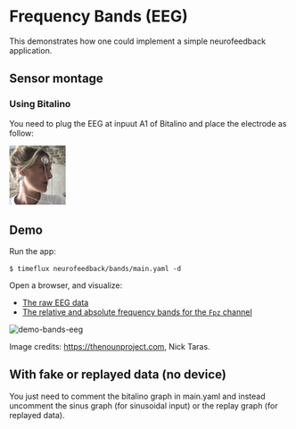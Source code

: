 # Frequency Bands (EEG) 
This demonstrates how one could implement a simple neurofeedback application.

## Sensor montage
### Using Bitalino
You need to plug the EEG at inpuut A1 of Bitalino and place the electrode as follow: 

 <img src="img/montage_bitalino.jpg" width="20%">
 

## Demo 

Run the app:

```
$ timeflux neurofeedback/bands/main.yaml -d 
```

Open a browser, and visualize:

- [The raw EEG data](http://localhost:8000/monitor/)
- [The relative and absolute frequency bands for the `Fpz` channel](http://localhost:8000/bands/)


![demo-bands-eeg](img/demo_bands.gif)

Image credits: https://thenounproject.com, Nick Taras.
## With fake or replayed data (no device)
You just need to comment the bitalino graph in main.yaml and instead uncomment the sinus graph (for sinusoidal input) or the replay graph (for replayed data).



